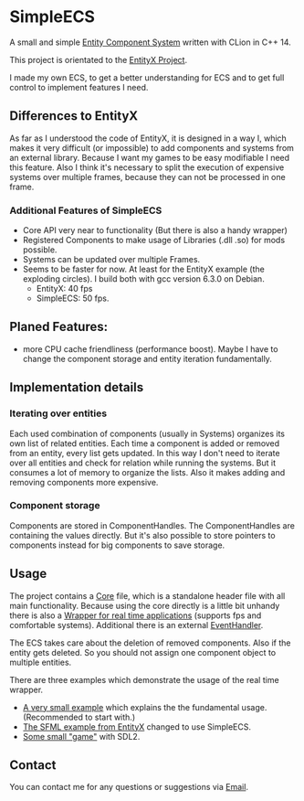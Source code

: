 # SimpleECS

A small and simple [Entity Component System](https://en.wikipedia.org/wiki/Entity_component_system) written with CLion in C++ 14.

This project is orientated to the [EntityX Project](https://github.com/alecthomas/entityx).

I made my own ECS, to get a better understanding for ECS and to get full control to implement features I need.

## Differences to EntityX

As far as I understood the code of EntityX, it is designed in a way I, which makes it very difficult (or impossible) to add components and systems from an external library. Because I want my games to be easy modifiable I need this feature. Also I think it's necessary to split the execution of expensive systems over multiple frames, because they can not be processed in one frame.

### Additional Features of SimpleECS

- Core API very near to functionality (But there is also a handy wrapper)
- Registered Components to make usage of Libraries (.dll .so) for mods possible.
- Systems can be updated over multiple Frames.
- Seems to be faster for now. At least for the EntityX example (the exploding circles). I build both with gcc version 6.3.0 on Debian.
  - EntityX: 40 fps
  - SimpleECS: 50 fps.

## Planed Features:

- more CPU cache friendliness (performance boost). Maybe I have to change the component storage and entity iteration fundamentally.

## Implementation details

### Iterating over entities

Each used combination of components (usually in Systems) organizes its own list of related entities. Each time a component is added or removed from an entity, every list gets updated. In this way I don't need to iterate over all entities and check for relation while running the systems. But it consumes a lot of memory to organize the lists. Also it makes adding and removing components more expensive.

### Component storage

Components are stored in ComponentHandles. The ComponentHandles are containing the values directly. But it's also possible to store pointers to components instead for big components to save storage.

## Usage

The project contains a [Core](code/ecs/Core.h) file, which is a standalone header file with all main functionality. Because using the core directly is a little bit unhandy there is also a [Wrapper for real time applications](code/ecs/RealTimeEcs.h) (supports fps and comfortable systems). Additional there is an external [EventHandler](code/ecs/EventHandler.h).

The ECS takes care about the deletion of removed components. Also if the entity gets deleted. So you should not assign one component object to multiple entities.

There are three examples which demonstrate the usage of the real time wrapper.

- [A very small example](code/examples/walkingLetters/main.cpp) which explains the the fundamental usage. (Recommended to start with.)
- [The SFML example from EntityX](code/examples/exampleFromEntityx/example.cc) changed to use SimpleECS.
- [Some small "game"](code/examples/movingblocks/main.cpp) with SDL2.

## Contact

You can contact me for any questions or suggestions via [Email](mailto:klugenico@mailbox.org).
